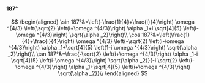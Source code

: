 #### 187°

$$
\begin{aligned}
\sin 187°&=\left(-\frac{1}{4}+\frac{i}{4}\right) \omega ^{4/3} \left(\sqrt{2} \left(i+\omega ^{4/3}\right) \alpha _1+i \sqrt[4]{5} \left(i-\omega ^{4/3}\right)
\sqrt{\alpha _2}\right)\\
\cos 187°&=\left(\frac{1}{4}+\frac{i}{4}\right) \omega ^{4/3} \left(-\sqrt{2} \left(i-\omega ^{4/3}\right) \alpha _1+\sqrt[4]{5} \left(1-i \omega ^{4/3}\right)
\sqrt{\alpha _2}\right)\\
\tan 187°&=\frac{-\sqrt{2} \left(i+\omega ^{4/3}\right) \alpha _1-i \sqrt[4]{5} \left(i-\omega ^{4/3}\right) \sqrt{\alpha _2}}{-i \sqrt{2} \left(i-\omega ^{4/3}\right)
\alpha _1+\sqrt[4]{5} \left(i+\omega ^{4/3}\right) \sqrt{\alpha _2}}\\
\end{aligned}
$$

